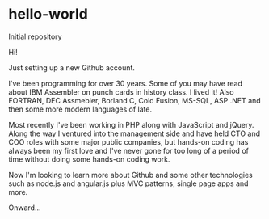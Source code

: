 # hello-world
Initial repository

Hi!

Just setting up a new Github account.

I've been programming for over 30 years.  Some of you may have read about IBM Assembler on punch cards in history class.  I lived it!  Also FORTRAN, DEC Assmebler, Borland C, Cold Fusion, MS-SQL, ASP .NET and then some more modern languages of late.

Most recently I've been working in PHP along with JavaScript and jQuery.  Along the way I ventured into the management side and have held CTO and COO roles with some major public companies, but hands-on coding has always been my first love and I've never gone for too long of a period of time without doing some hands-on coding work.

Now I'm looking to learn more about Github and some other technologies such as node.js and angular.js plus MVC patterns, single page apps and more.

Onward...
